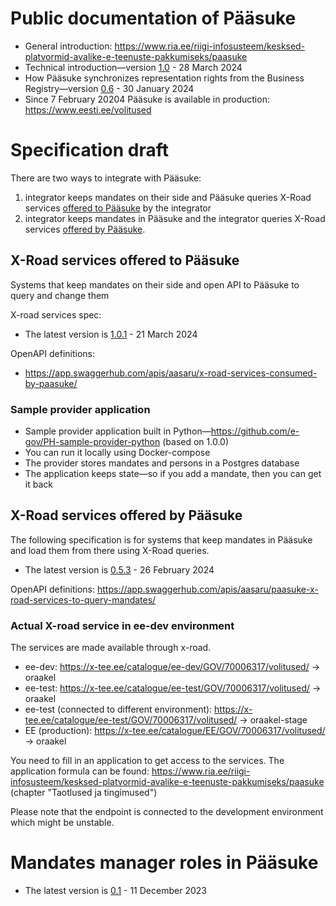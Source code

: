 # Public documentation of Pääsuke

* General introduction: https://www.ria.ee/riigi-infosusteem/kesksed-platvormid-avalike-e-teenuste-pakkumiseks/paasuke
* Technical introduction—version [1.0](spec/Introduction_to_Paasuke_and_configuring_roles.v1.0.pdf) - 28 March 2024
* How Pääsuke synchronizes representation rights from the Business Registry—version [0.6](spec/How_Paasuke_handles_representation_rights_from_the_Business_Registry.v0.6.pdf) - 30 January 2024
* Since 7 February 20204 Pääsuke is available in production: https://www.eesti.ee/volitused 

# Specification draft

There are two ways to integrate with Pääsuke:
1) integrator keeps mandates on their side and Pääsuke queries X-Road services [offered to Pääsuke](#x-road-services-offered-to-p%C3%A4%C3%A4suke) by the integrator
2) integrator keeps mandates in Pääsuke and the integrator queries X-Road services [offered by Pääsuke](#x-road-services-offered-by-p%C3%A4%C3%A4suke).

## X-Road services offered to Pääsuke

Systems that keep mandates on their side and open API to Pääsuke to query and change them

X-road services spec:
* The latest version is [1.0.1](spec/Pääsuke-xroad-services-spec-v1.0.1.pdf) - 21 March 2024

OpenAPI definitions: 
* https://app.swaggerhub.com/apis/aasaru/x-road-services-consumed-by-paasuke/

### Sample provider application

* Sample provider application built in Python—https://github.com/e-gov/PH-sample-provider-python (based on 1.0.0)
* You can run it locally using Docker-compose
* The provider stores mandates and persons in a Postgres database
* The application keeps state—so if you add a mandate, then you can get it back


## X-Road services offered by Pääsuke

The following specification is for systems that keep mandates in Pääsuke and load them from there using X-Road queries.

* The latest version is [0.5.3](spec/x-road_services_provided_by_paasuke.v0.5.3.pdf) - 26 February 2024

OpenAPI definitions: https://app.swaggerhub.com/apis/aasaru/paasuke-x-road-services-to-query-mandates/


### Actual X-road service in ee-dev environment

The services are made available through x-road.

* ee-dev: https://x-tee.ee/catalogue/ee-dev/GOV/70006317/volitused/ -> oraakel
* ee-test: https://x-tee.ee/catalogue/ee-test/GOV/70006317/volitused/ -> oraakel
* ee-test (connected to different environment): https://x-tee.ee/catalogue/ee-test/GOV/70006317/volitused/ -> oraakel-stage
* EE (production): https://x-tee.ee/catalogue/EE/GOV/70006317/volitused/ -> oraakel

You need to fill in an application to get access to the services.
The application formula can be found:
https://www.ria.ee/riigi-infosusteem/kesksed-platvormid-avalike-e-teenuste-pakkumiseks/paasuke
(chapter "Taotlused ja tingimused")

Please note that the endpoint is connected to the development environment which might be unstable.


# Mandates manager roles in Pääsuke

* The latest version is [0.1](spec/Mandates_manager_roles_in_Paasuke_v.0.1.pdf) - 11 December 2023